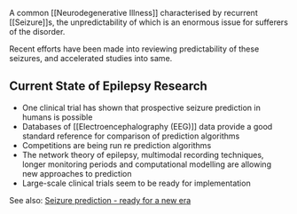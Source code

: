 A common [[Neurodegenerative Illness]] characterised by recurrent [[Seizure]]s, the unpredictability of which is an enormous issue for sufferers of the disorder.

Recent efforts have been made into reviewing predictability of these seizures, and accelerated studies into same.

## Current State of Epilepsy Research

- One clinical trial has shown that prospective seizure prediction in humans is possible
- Databases of [[Electroencephalography (EEG)]] data provide a good standard reference for comparison of prediction algorithms
- Competitions are being run re prediction algorithms
- The network theory of epilepsy, multimodal recording techniques, longer monitoring periods and computational modelling are allowing new approaches to prediction
- Large-scale clinical trials seem to be ready for implementation

See also: [Seizure prediction - ready for a new era](https://www.nature.com/articles/s41582-018-0055-2)

